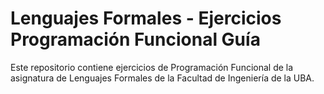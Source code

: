Lenguajes Formales - Ejercicios Programación Funcional Guía
===============================

Este repositorio contiene ejercicios de Programación Funcional de la asignatura de Lenguajes Formales 
de la Facultad de Ingeniería de la UBA.